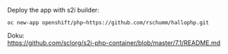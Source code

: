 Deploy the app with s2i builder: 

    oc new-app openshift/php~https://github.com/rschumm/hallophp.git


Doku:   
https://github.com/sclorg/s2i-php-container/blob/master/7.1/README.md





